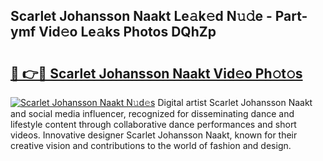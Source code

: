 ## Scarlet Johansson Naakt Le𝚊k𝚎d N𝚞𝚍e - Part-ymf Vid𝚎o Le𝚊ks Photos DQhZp

# <h2><a href="http://fb5fpup.evod.top/?m=Scarlet+Johansson+Naakt">🔗 👉🔴 Scarlet Johansson Naakt Vid𝚎o Ph𝚘t𝚘s</a></h2>

[![Scarlet Johansson Naakt N𝚞d𝚎s](https://i.imgur.com/8V9OHl7.gif)](http://fb5fpup.evod.top/?m=Scarlet+Johansson+Naakt)
Digital artist Scarlet Johansson Naakt and social media influencer, recognized for disseminating dance and lifestyle content through collaborative dance performances and short videos. Innovative designer Scarlet Johansson Naakt, known for their creative vision and contributions to the world of fashion and design. 
